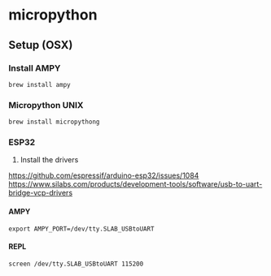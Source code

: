 # micropython

## Setup (OSX)

### Install AMPY

```
brew install ampy
```

### Micropython UNIX

```
brew install micropythong
```

### ESP32

1. Install the drivers

https://github.com/espressif/arduino-esp32/issues/1084
https://www.silabs.com/products/development-tools/software/usb-to-uart-bridge-vcp-drivers

#### AMPY

```
export AMPY_PORT=/dev/tty.SLAB_USBtoUART
```

#### REPL

```
screen /dev/tty.SLAB_USBtoUART 115200
```
